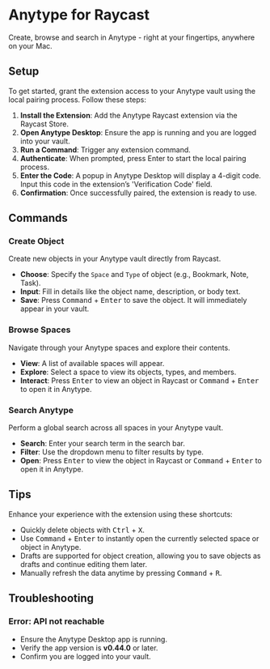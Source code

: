 # Anytype for Raycast

Create, browse and search in Anytype - right at your fingertips, anywhere on your Mac.

## Setup

To get started, grant the extension access to your Anytype vault using the local pairing process. Follow these steps:

1. **Install the Extension**: Add the Anytype Raycast extension via the Raycast Store.
2. **Open Anytype Desktop**: Ensure the app is running and you are logged into your vault.
3. **Run a Command**: Trigger any extension command.
4. **Authenticate**: When prompted, press Enter to start the local pairing process.
5. **Enter the Code**: A popup in Anytype Desktop will display a 4-digit code. Input this code in the extension’s 'Verification Code' field.
6. **Confirmation**: Once successfully paired, the extension is ready to use.

## Commands

### Create Object

Create new objects in your Anytype vault directly from Raycast.

- **Choose**: Specify the `Space` and `Type` of object (e.g., Bookmark, Note, Task).
- **Input**: Fill in details like the object name, description, or body text.
- **Save**: Press <kbd>Command</kbd> + <kbd>Enter</kbd> to save the object. It will immediately appear in your vault.

### Browse Spaces

Navigate through your Anytype spaces and explore their contents.

- **View**: A list of available spaces will appear.
- **Explore**: Select a space to view its objects, types, and members.
- **Interact**: Press <kbd>Enter</kbd> to view an object in Raycast or <kbd>Command</kbd> + <kbd>Enter</kbd> to open it in Anytype.

### Search Anytype

Perform a global search across all spaces in your Anytype vault.

- **Search**: Enter your search term in the search bar.
- **Filter**: Use the dropdown menu to filter results by type.
- **Open**: Press <kbd>Enter</kbd> to view the object in Raycast or <kbd>Command</kbd> + <kbd>Enter</kbd> to open it in Anytype.

## Tips

Enhance your experience with the extension using these shortcuts:

- Quickly delete objects with <kbd>Ctrl</kbd> + <kbd>X</kbd>.
- Use <kbd>Command</kbd> + <kbd>Enter</kbd> to instantly open the currently selected space or object in Anytype.
- Drafts are supported for object creation, allowing you to save objects as drafts and continue editing them later.
- Manually refresh the data anytime by pressing <kbd>Command</kbd> + <kbd>R</kbd>.

## Troubleshooting

### Error: API not reachable

- Ensure the Anytype Desktop app is running.
- Verify the app version is **v0.44.0** or later.
- Confirm you are logged into your vault.
